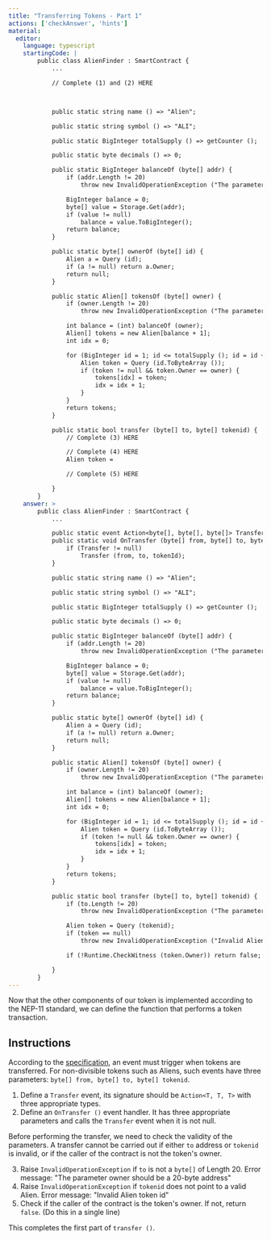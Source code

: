 ```yaml
---
title: "Transferring Tokens - Part 1"
actions: ['checkAnswer', 'hints']
material: 
  editor:
    language: typescript
    startingCode: |
        public class AlienFinder : SmartContract {
            ...

            // Complete (1) and (2) HERE



            public static string name () => "Alien";

            public static string symbol () => "ALI";

            public static BigInteger totalSupply () => getCounter ();

            public static byte decimals () => 0;

            public static BigInteger balanceOf (byte[] addr) {
                if (addr.Length != 20)
                    throw new InvalidOperationException ("The parameter owner should be a 20-byte address");

                BigInteger balance = 0; 
                byte[] value = Storage.Get(addr); 
                if (value != null)
                    balance = value.ToBigInteger(); 
                return balance;
            }

            public static byte[] ownerOf (byte[] id) {
                Alien a = Query (id);
                if (a != null) return a.Owner;
                return null;
            }

            public static Alien[] tokensOf (byte[] owner) {
                if (owner.Length != 20)
                    throw new InvalidOperationException ("The parameter owner should be a 20-byte address");

                int balance = (int) balanceOf (owner);
                Alien[] tokens = new Alien[balance + 1];
                int idx = 0;

                for (BigInteger id = 1; id <= totalSupply (); id = id + 1) {
                    Alien token = Query (id.ToByteArray ());
                    if (token != null && token.Owner == owner) {
                        tokens[idx] = token;
                        idx = idx + 1;
                    }
                }
                return tokens;
            }

            public static bool transfer (byte[] to, byte[] tokenid) {
                // Complete (3) HERE

                // Complete (4) HERE
                Alien token = 

                // Complete (5) HERE

            }
        }
    answer: > 
        public class AlienFinder : SmartContract {
            ...

            public static event Action<byte[], byte[], byte[]> Transfer;
            public static void OnTransfer (byte[] from, byte[] to, byte[] tokenId) {
                if (Transfer != null)
                    Transfer (from, to, tokenId);
            }

            public static string name () => "Alien";

            public static string symbol () => "ALI";

            public static BigInteger totalSupply () => getCounter ();

            public static byte decimals () => 0;

            public static BigInteger balanceOf (byte[] addr) {
                if (addr.Length != 20)
                    throw new InvalidOperationException ("The parameter owner should be a 20-byte address");

                BigInteger balance = 0; 
                byte[] value = Storage.Get(addr); 
                if (value != null)
                    balance = value.ToBigInteger(); 
                return balance;
            }

            public static byte[] ownerOf (byte[] id) {
                Alien a = Query (id);
                if (a != null) return a.Owner;
                return null;
            }

            public static Alien[] tokensOf (byte[] owner) {
                if (owner.Length != 20)
                    throw new InvalidOperationException ("The parameter owner should be a 20-byte address");

                int balance = (int) balanceOf (owner);
                Alien[] tokens = new Alien[balance + 1];
                int idx = 0;

                for (BigInteger id = 1; id <= totalSupply (); id = id + 1) {
                    Alien token = Query (id.ToByteArray ());
                    if (token != null && token.Owner == owner) {
                        tokens[idx] = token;
                        idx = idx + 1;
                    }
                }
                return tokens;
            }

            public static bool transfer (byte[] to, byte[] tokenid) {
                if (to.Length != 20)
                    throw new InvalidOperationException ("The parameter owner should be a 20-byte address");

                Alien token = Query (tokenid);
                if (token == null)
                    throw new InvalidOperationException ("Invalid Alien token id");

                if (!Runtime.CheckWitness (token.Owner)) return false;

            }
        }
---
```


Now that the other components of our token is implemented according to the NEP-11 standard, we can define the function that performs a token transaction. 

## Instructions

According to the [specification](https://github.com/neo-project/proposals/pull/41/files?short_path=afd2225#diff-afd22253b102da74b022d8c022201ee6), an event must trigger when tokens are transferred. For non-divisible tokens such as Aliens, such events have three parameters: `byte[] from, byte[] to, byte[] tokenid`. 

1. Define a `Transfer` event, its signature should be `Action<T, T, T>` with three appropriate types. 
2. Define an `OnTransfer ()`  event handler. It has three appropriate parameters and calls the `Transfer` event when it is not null. 

Before performing the transfer, we need to check the validity of the parameters. A transfer cannot be carried out if either `to` address or `tokenid` is invalid, or if the caller of the contract is not the token's owner. 

3. Raise `InvalidOperationException` if `to` is not a `byte[]` of Length 20. Error message: "The parameter owner should be a 20-byte address"
4. Raise `InvalidOperationException` if `tokenid` does not point to a valid Alien. Error message: "Invalid Alien token id"
5. Check if the caller of the contract is the token's owner. If not, return `false`.  (Do this in a single line)

This completes the first part of `transfer ()`. 